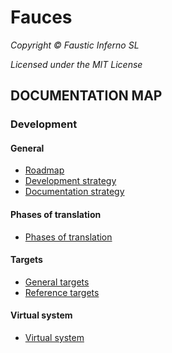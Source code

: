 # Fauces

*Copyright © Faustic Inferno SL*

*Licensed under the MIT License*

## DOCUMENTATION MAP

### Development

#### General

* [Roadmap](dev/general/roadmap.md)
* [Development strategy](dev/general/dev_strategy.md)
* [Documentation strategy](dev/general/doc_strategy.md)

#### Phases of translation

* [Phases of translation](dev/translation/README.md)

#### Targets

* [General targets](dev/targets/README.md)
* [Reference targets](dev/reference_targets/README.md)

#### Virtual system

* [Virtual system](dev/virtual_system/README.md)

